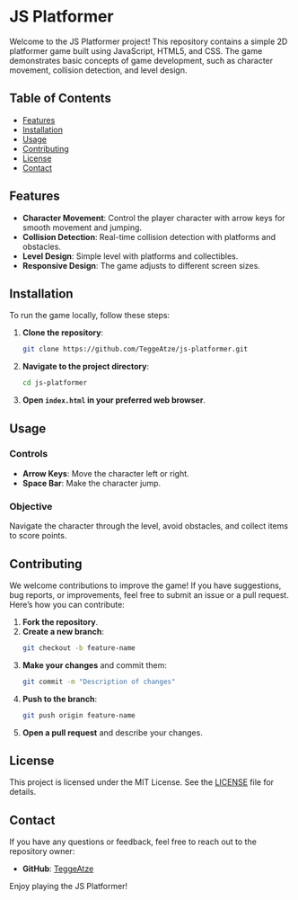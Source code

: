 # JS Platformer

Welcome to the JS Platformer project! This repository contains a simple 2D platformer game built using JavaScript, HTML5, and CSS. The game demonstrates basic concepts of game development, such as character movement, collision detection, and level design.

## Table of Contents
- [Features](#features)
- [Installation](#installation)
- [Usage](#usage)
- [Contributing](#contributing)
- [License](#license)
- [Contact](#contact)

## Features
- **Character Movement**: Control the player character with arrow keys for smooth movement and jumping.
- **Collision Detection**: Real-time collision detection with platforms and obstacles.
- **Level Design**: Simple level with platforms and collectibles.
- **Responsive Design**: The game adjusts to different screen sizes.

## Installation

To run the game locally, follow these steps:

1. **Clone the repository**:
   ```bash
   git clone https://github.com/TeggeAtze/js-platformer.git
   ```

2. **Navigate to the project directory**:
   ```bash
   cd js-platformer
   ```

3. **Open `index.html` in your preferred web browser**.

## Usage

### Controls
- **Arrow Keys**: Move the character left or right.
- **Space Bar**: Make the character jump.

### Objective
Navigate the character through the level, avoid obstacles, and collect items to score points.

## Contributing

We welcome contributions to improve the game! If you have suggestions, bug reports, or improvements, feel free to submit an issue or a pull request. Here’s how you can contribute:

1. **Fork the repository**.
2. **Create a new branch**:
   ```bash
   git checkout -b feature-name
   ```
3. **Make your changes** and commit them:
   ```bash
   git commit -m "Description of changes"
   ```
4. **Push to the branch**:
   ```bash
   git push origin feature-name
   ```
5. **Open a pull request** and describe your changes.

## License

This project is licensed under the MIT License. See the [LICENSE](LICENSE) file for details.

## Contact

If you have any questions or feedback, feel free to reach out to the repository owner:

- **GitHub**: [TeggeAtze](https://github.com/TeggeAtze)

Enjoy playing the JS Platformer!
